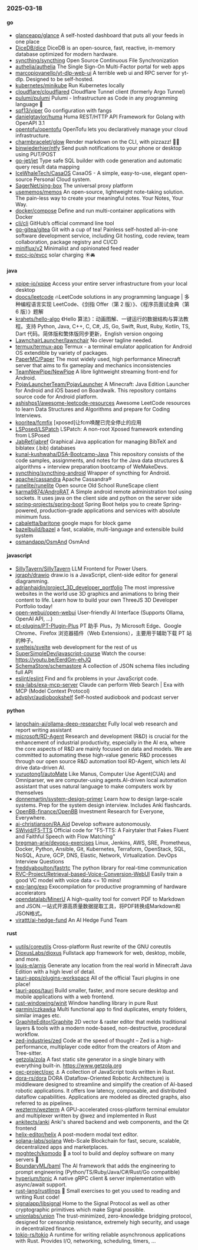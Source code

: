 ### 2025-03-18

#### go
* [glanceapp/glance](https://github.com/glanceapp/glance) A self-hosted dashboard that puts all your feeds in one place
* [DiceDB/dice](https://github.com/DiceDB/dice) DiceDB is an open-source, fast, reactive, in-memory database optimized for modern hardware.
* [syncthing/syncthing](https://github.com/syncthing/syncthing) Open Source Continuous File Synchronization
* [authelia/authelia](https://github.com/authelia/authelia) The Single Sign-On Multi-Factor portal for web apps
* [marcopiovanello/yt-dlp-web-ui](https://github.com/marcopiovanello/yt-dlp-web-ui) A terrible web ui and RPC server for yt-dlp. Designed to be self-hosted.
* [kubernetes/minikube](https://github.com/kubernetes/minikube) Run Kubernetes locally
* [cloudflare/cloudflared](https://github.com/cloudflare/cloudflared) Cloudflare Tunnel client (formerly Argo Tunnel)
* [pulumi/pulumi](https://github.com/pulumi/pulumi) Pulumi - Infrastructure as Code in any programming language 🚀
* [spf13/viper](https://github.com/spf13/viper) Go configuration with fangs
* [danielgtaylor/huma](https://github.com/danielgtaylor/huma) Huma REST/HTTP API Framework for Golang with OpenAPI 3.1
* [opentofu/opentofu](https://github.com/opentofu/opentofu) OpenTofu lets you declaratively manage your cloud infrastructure.
* [charmbracelet/glow](https://github.com/charmbracelet/glow) Render markdown on the CLI, with pizzazz! 💅🏻
* [binwiederhier/ntfy](https://github.com/binwiederhier/ntfy) Send push notifications to your phone or desktop using PUT/POST
* [go-jet/jet](https://github.com/go-jet/jet) Type safe SQL builder with code generation and automatic query result data mapping
* [IceWhaleTech/CasaOS](https://github.com/IceWhaleTech/CasaOS) CasaOS - A simple, easy-to-use, elegant open-source Personal Cloud system.
* [SagerNet/sing-box](https://github.com/SagerNet/sing-box) The universal proxy platform
* [usememos/memos](https://github.com/usememos/memos) An open-source, lightweight note-taking solution. The pain-less way to create your meaningful notes. Your Notes, Your Way.
* [docker/compose](https://github.com/docker/compose) Define and run multi-container applications with Docker
* [cli/cli](https://github.com/cli/cli) GitHub’s official command line tool
* [go-gitea/gitea](https://github.com/go-gitea/gitea) Git with a cup of tea! Painless self-hosted all-in-one software development service, including Git hosting, code review, team collaboration, package registry and CI/CD
* [miniflux/v2](https://github.com/miniflux/v2) Minimalist and opinionated feed reader
* [evcc-io/evcc](https://github.com/evcc-io/evcc) solar charging ☀️🚘

#### java
* [xpipe-io/xpipe](https://github.com/xpipe-io/xpipe) Access your entire server infrastructure from your local desktop
* [doocs/leetcode](https://github.com/doocs/leetcode) 🔥LeetCode solutions in any programming language | 多种编程语言实现 LeetCode、《剑指 Offer（第 2 版）》、《程序员面试金典（第 6 版）》题解
* [krahets/hello-algo](https://github.com/krahets/hello-algo) 《Hello 算法》：动画图解、一键运行的数据结构与算法教程。支持 Python, Java, C++, C, C#, JS, Go, Swift, Rust, Ruby, Kotlin, TS, Dart 代码。简体版和繁体版同步更新，English version ongoing
* [LawnchairLauncher/lawnchair](https://github.com/LawnchairLauncher/lawnchair) No clever tagline needed.
* [termux/termux-app](https://github.com/termux/termux-app) Termux - a terminal emulator application for Android OS extendible by variety of packages.
* [PaperMC/Paper](https://github.com/PaperMC/Paper) The most widely used, high performance Minecraft server that aims to fix gameplay and mechanics inconsistencies
* [TeamNewPipe/NewPipe](https://github.com/TeamNewPipe/NewPipe) A libre lightweight streaming front-end for Android.
* [PojavLauncherTeam/PojavLauncher](https://github.com/PojavLauncherTeam/PojavLauncher) A Minecraft: Java Edition Launcher for Android and iOS based on Boardwalk. This repository contains source code for Android platform.
* [ashishps1/awesome-leetcode-resources](https://github.com/ashishps1/awesome-leetcode-resources) Awesome LeetCode resources to learn Data Structures and Algorithms and prepare for Coding Interviews.
* [kooritea/fcmfix](https://github.com/kooritea/fcmfix) [xposed]让fcm唤醒已完全停止的应用
* [LSPosed/LSPatch](https://github.com/LSPosed/LSPatch) LSPatch: A non-root Xposed framework extending from LSPosed
* [JabRef/jabref](https://github.com/JabRef/jabref) Graphical Java application for managing BibTeX and biblatex (.bib) databases
* [kunal-kushwaha/DSA-Bootcamp-Java](https://github.com/kunal-kushwaha/DSA-Bootcamp-Java) This repository consists of the code samples, assignments, and notes for the Java data structures & algorithms + interview preparation bootcamp of WeMakeDevs.
* [syncthing/syncthing-android](https://github.com/syncthing/syncthing-android) Wrapper of syncthing for Android.
* [apache/cassandra](https://github.com/apache/cassandra) Apache Cassandra®
* [runelite/runelite](https://github.com/runelite/runelite) Open source Old School RuneScape client
* [karma9874/AndroRAT](https://github.com/karma9874/AndroRAT) A Simple android remote administration tool using sockets. It uses java on the client side and python on the server side
* [spring-projects/spring-boot](https://github.com/spring-projects/spring-boot) Spring Boot helps you to create Spring-powered, production-grade applications and services with absolute minimum fuss.
* [cabaletta/baritone](https://github.com/cabaletta/baritone) google maps for block game
* [bazelbuild/bazel](https://github.com/bazelbuild/bazel) a fast, scalable, multi-language and extensible build system
* [osmandapp/OsmAnd](https://github.com/osmandapp/OsmAnd) OsmAnd

#### javascript
* [SillyTavern/SillyTavern](https://github.com/SillyTavern/SillyTavern) LLM Frontend for Power Users.
* [jgraph/drawio](https://github.com/jgraph/drawio) draw.io is a JavaScript, client-side editor for general diagramming.
* [adrianhajdin/project_3D_developer_portfolio](https://github.com/adrianhajdin/project_3D_developer_portfolio) The most impressive websites in the world use 3D graphics and animations to bring their content to life. Learn how to build your own ThreeJS 3D Developer Portfolio today!
* [open-webui/open-webui](https://github.com/open-webui/open-webui) User-friendly AI Interface (Supports Ollama, OpenAI API, ...)
* [pt-plugins/PT-Plugin-Plus](https://github.com/pt-plugins/PT-Plugin-Plus) PT 助手 Plus，为 Microsoft Edge、Google Chrome、Firefox 浏览器插件（Web Extensions），主要用于辅助下载 PT 站的种子。
* [sveltejs/svelte](https://github.com/sveltejs/svelte) web development for the rest of us
* [SuperSimpleDev/javascript-course](https://github.com/SuperSimpleDev/javascript-course) Watch the course: https://youtu.be/EerdGm-ehJQ
* [SchemaStore/schemastore](https://github.com/SchemaStore/schemastore) A collection of JSON schema files including full API
* [eslint/eslint](https://github.com/eslint/eslint) Find and fix problems in your JavaScript code.
* [exa-labs/exa-mcp-server](https://github.com/exa-labs/exa-mcp-server) Claude can perform Web Search | Exa with MCP (Model Context Protocol)
* [advplyr/audiobookshelf](https://github.com/advplyr/audiobookshelf) Self-hosted audiobook and podcast server

#### python
* [langchain-ai/ollama-deep-researcher](https://github.com/langchain-ai/ollama-deep-researcher) Fully local web research and report writing assistant
* [microsoft/RD-Agent](https://github.com/microsoft/RD-Agent) Research and development (R&D) is crucial for the enhancement of industrial productivity, especially in the AI era, where the core aspects of R&D are mainly focused on data and models. We are committed to automating these high-value generic R&D processes through our open source R&D automation tool RD-Agent, which lets AI drive data-driven AI.
* [yuruotong1/autoMate](https://github.com/yuruotong1/autoMate) Like Manus, Computer Use Agent(CUA) and Omniparser, we are computer-using agents.AI-driven local automation assistant that uses natural language to make computers work by themselves
* [donnemartin/system-design-primer](https://github.com/donnemartin/system-design-primer) Learn how to design large-scale systems. Prep for the system design interview. Includes Anki flashcards.
* [OpenBB-finance/OpenBB](https://github.com/OpenBB-finance/OpenBB) Investment Research for Everyone, Everywhere.
* [ai-christianson/RA.Aid](https://github.com/ai-christianson/RA.Aid) Develop software autonomously.
* [SWivid/F5-TTS](https://github.com/SWivid/F5-TTS) Official code for "F5-TTS: A Fairytaler that Fakes Fluent and Faithful Speech with Flow Matching"
* [bregman-arie/devops-exercises](https://github.com/bregman-arie/devops-exercises) Linux, Jenkins, AWS, SRE, Prometheus, Docker, Python, Ansible, Git, Kubernetes, Terraform, OpenStack, SQL, NoSQL, Azure, GCP, DNS, Elastic, Network, Virtualization. DevOps Interview Questions
* [freddyaboulton/fastrtc](https://github.com/freddyaboulton/fastrtc) The python library for real-time communication
* [RVC-Project/Retrieval-based-Voice-Conversion-WebUI](https://github.com/RVC-Project/Retrieval-based-Voice-Conversion-WebUI) Easily train a good VC model with voice data <= 10 mins!
* [exo-lang/exo](https://github.com/exo-lang/exo) Exocompilation for productive programming of hardware accelerators
* [opendatalab/MinerU](https://github.com/opendatalab/MinerU) A high-quality tool for convert PDF to Markdown and JSON.一站式开源高质量数据提取工具，将PDF转换成Markdown和JSON格式。
* [virattt/ai-hedge-fund](https://github.com/virattt/ai-hedge-fund) An AI Hedge Fund Team

#### rust
* [uutils/coreutils](https://github.com/uutils/coreutils) Cross-platform Rust rewrite of the GNU coreutils
* [DioxusLabs/dioxus](https://github.com/DioxusLabs/dioxus) Fullstack app framework for web, desktop, mobile, and more.
* [louis-e/arnis](https://github.com/louis-e/arnis) Generate any location from the real world in Minecraft Java Edition with a high level of detail.
* [tauri-apps/plugins-workspace](https://github.com/tauri-apps/plugins-workspace) All of the official Tauri plugins in one place!
* [tauri-apps/tauri](https://github.com/tauri-apps/tauri) Build smaller, faster, and more secure desktop and mobile applications with a web frontend.
* [rust-windowing/winit](https://github.com/rust-windowing/winit) Window handling library in pure Rust
* [qarmin/czkawka](https://github.com/qarmin/czkawka) Multi functional app to find duplicates, empty folders, similar images etc.
* [GraphiteEditor/Graphite](https://github.com/GraphiteEditor/Graphite) 2D vector & raster editor that melds traditional layers & tools with a modern node-based, non-destructive, procedural workflow.
* [zed-industries/zed](https://github.com/zed-industries/zed) Code at the speed of thought – Zed is a high-performance, multiplayer code editor from the creators of Atom and Tree-sitter.
* [getzola/zola](https://github.com/getzola/zola) A fast static site generator in a single binary with everything built-in. https://www.getzola.org
* [oxc-project/oxc](https://github.com/oxc-project/oxc) ⚓ A collection of JavaScript tools written in Rust.
* [dora-rs/dora](https://github.com/dora-rs/dora) DORA (Dataflow-Oriented Robotic Architecture) is middleware designed to streamline and simplify the creation of AI-based robotic applications. It offers low latency, composable, and distributed dataflow capabilities. Applications are modeled as directed graphs, also referred to as pipelines.
* [wezterm/wezterm](https://github.com/wezterm/wezterm) A GPU-accelerated cross-platform terminal emulator and multiplexer written by @wez and implemented in Rust
* [ankitects/anki](https://github.com/ankitects/anki) Anki's shared backend and web components, and the Qt frontend
* [helix-editor/helix](https://github.com/helix-editor/helix) A post-modern modal text editor.
* [solana-labs/solana](https://github.com/solana-labs/solana) Web-Scale Blockchain for fast, secure, scalable, decentralized apps and marketplaces.
* [moghtech/komodo](https://github.com/moghtech/komodo) 🦎 a tool to build and deploy software on many servers 🦎
* [BoundaryML/baml](https://github.com/BoundaryML/baml) The AI framework that adds the engineering to prompt engineering (Python/TS/Ruby/Java/C#/Rust/Go compatible)
* [hyperium/tonic](https://github.com/hyperium/tonic) A native gRPC client & server implementation with async/await support.
* [rust-lang/rustlings](https://github.com/rust-lang/rustlings) 🦀 Small exercises to get you used to reading and writing Rust code!
* [signalapp/libsignal](https://github.com/signalapp/libsignal) Home to the Signal Protocol as well as other cryptographic primitives which make Signal possible.
* [unionlabs/union](https://github.com/unionlabs/union) The trust-minimized, zero-knowledge bridging protocol, designed for censorship resistance, extremely high security, and usage in decentralized finance.
* [tokio-rs/tokio](https://github.com/tokio-rs/tokio) A runtime for writing reliable asynchronous applications with Rust. Provides I/O, networking, scheduling, timers, ...
